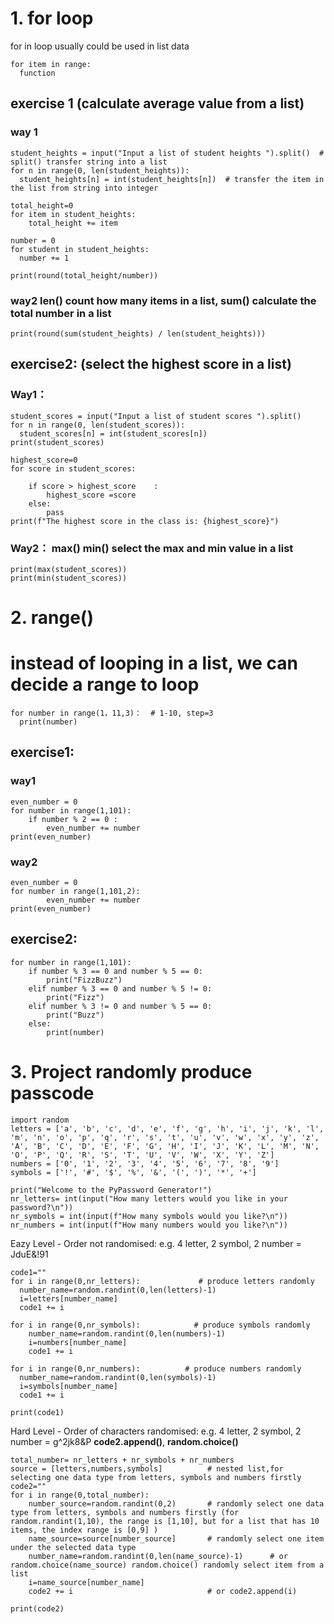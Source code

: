 # 1. for loop 
for in loop usually could be used in list data 
```
for item in range: 
  function
 ``` 
## exercise 1 (calculate average value from a list)
### way 1
```
student_heights = input("Input a list of student heights ").split()  # split() transfer string into a list 
for n in range(0, len(student_heights)):
  student_heights[n] = int(student_heights[n])  # transfer the item in the list from string into integer

total_height=0
for item in student_heights:
    total_height += item

number = 0 
for student in student_heights:
  number += 1

print(round(total_height/number))
```
### way2 len() count how many items in a list,   sum() calculate the total number in a list 
```
print(round(sum(student_heights) / len(student_heights)))
```
## exercise2: (select the highest score in a list)
### Way1：
```
student_scores = input("Input a list of student scores ").split()
for n in range(0, len(student_scores)):
  student_scores[n] = int(student_scores[n])
print(student_scores)

highest_score=0 
for score in student_scores: 

    if score > highest_score    :
        highest_score =score
    else: 
        pass
print(f"The highest score in the class is: {highest_score}")
```
### Way2： max() min() select the max and min value in a list
```
print(max(student_scores))
print(min(student_scores))
```
# 2. range()
# instead of looping in a list, we can decide a range to loop 
```
for number in range(1，11,3)：  # 1-10, step=3
  print(number)
 ```
## exercise1: 
### way1 
```
even_number = 0
for number in range(1,101):
    if number % 2 == 0 : 
        even_number += number 
print(even_number)
```
### way2 
```
even_number = 0
for number in range(1,101,2):
        even_number += number 
print(even_number)
```
## exercise2: 
```
for number in range(1,101):
    if number % 3 == 0 and number % 5 == 0:
        print("FizzBuzz")
    elif number % 3 == 0 and number % 5 != 0:
        print("Fizz")
    elif number % 3 != 0 and number % 5 == 0:
        print("Buzz")
    else: 
        print(number)
  ```
# 3. Project randomly produce passcode
```
import random
letters = ['a', 'b', 'c', 'd', 'e', 'f', 'g', 'h', 'i', 'j', 'k', 'l', 'm', 'n', 'o', 'p', 'q', 'r', 's', 't', 'u', 'v', 'w', 'x', 'y', 'z', 'A', 'B', 'C', 'D', 'E', 'F', 'G', 'H', 'I', 'J', 'K', 'L', 'M', 'N', 'O', 'P', 'Q', 'R', 'S', 'T', 'U', 'V', 'W', 'X', 'Y', 'Z']
numbers = ['0', '1', '2', '3', '4', '5', '6', '7', '8', '9']
symbols = ['!', '#', '$', '%', '&', '(', ')', '*', '+']

print("Welcome to the PyPassword Generator!")
nr_letters= int(input("How many letters would you like in your password?\n")) 
nr_symbols = int(input(f"How many symbols would you like?\n"))
nr_numbers = int(input(f"How many numbers would you like?\n"))
```

Eazy Level - Order not randomised:
e.g. 4 letter, 2 symbol, 2 number = JduE&!91
```
code1=""
for i in range(0,nr_letters):             # produce letters randomly
  number_name=random.randint(0,len(letters)-1)     
  i=letters[number_name]
  code1 += i
  
for i in range(0,nr_symbols):            # produce symbols randomly
    number_name=random.randint(0,len(numbers)-1)
    i=numbers[number_name]
    code1 += i
  
for i in range(0,nr_numbers):          # produce numbers randomly
  number_name=random.randint(0,len(symbols)-1)
  i=symbols[number_name]
  code1 += i 
 
print(code1)
```
Hard Level - Order of characters randomised:
e.g. 4 letter, 2 symbol, 2 number = g^2jk8&P
__code2.append()__, __random.choice()__ 
```
total_number= nr_letters + nr_symbols + nr_numbers
source = [letters,numbers,symbols]          # nested list,for selecting one data type from letters, symbols and numbers firstly
code2=""
for i in range(0,total_number):
    number_source=random.randint(0,2)       # randomly select one data type from letters, symbols and numbers firstly (for random.randint(1,10), the range is [1,10], but for a list that has 10 items, the index range is [0,9] )
    name_source=source[number_source]       # randomly select one item under the selected data type 
    number_name=random.randint(0,len(name_source)-1)      # or random.choice(name_source) random.choice() randomly select item from a list 
    i=name_source[number_name]
    code2 += i                              # or code2.append(i)

print(code2)
```     
